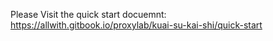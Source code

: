 Please Visit the quick start docuemnt: https://allwith.gitbook.io/proxylab/kuai-su-kai-shi/quick-start

